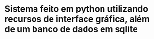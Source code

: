 # Sistema feito em python utilizando recursos de interface gráfica, além de um banco de dados em sqlite #
